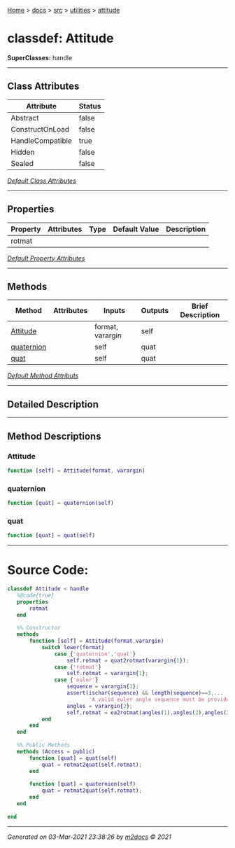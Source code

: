 [Home](../../../index.md) > [docs](../../../docs_index.md) > [src](../../src_index.md) > [utilities](../utilities_index.md) > [attitude](attitude_index.md)  


# classdef: Attitude

**SuperClasses:** handle



 ***

## Class Attributes

| Attribute         | Status   | 
| ----------------- | -------- | 
| Abstract | false | 
| ConstructOnLoad | false | 
| HandleCompatible | true | 
| Hidden | false | 
| Sealed | false | 


[*Default Class Attributes*](https://www.mathworks.com/help/matlab/matlab_oop/class-attributes.html)

 ***

## Properties

| Property | Attributes  | Type | Default Value | Description |
| -------- | ----------- | ---- | ------------- | ----------- |
| rotmat |   |  |  |  |

[*Default Property Attributes*](https://www.mathworks.com/help/matlab/matlab_oop/property-attributes.html)

 ***

## Methods

| Method | Attributes | Inputs | Outputs | Brief Description |
| ------ | ---------- | ------ | ------- | ----------------- |
| [Attitude](#attitude) |   | format, varargin | self |  |
| [quaternion](#quaternion) |   | self | quat |  |
| [quat](#quat) |   | self | quat |  |


[*Default Method Attributs*](https://www.mathworks.com/help/matlab/matlab_oop/method-attributes.html)

 ***

## Detailed Description



 ***

## Method Descriptions

 ### Attitude

```matlab
function [self] = Attitude(format, varargin)
```

 ### quaternion

```matlab
function [quat] = quaternion(self)
```

 ### quat

```matlab
function [quat] = quat(self)
```



 
 *** 

# Source Code:

 ```matlab 
 classdef Attitude < handle
    %@code{true}
    properties
        rotmat
    end
    
    %% Constructor
    methods
        function [self] = Attitude(format,varargin)
            switch lower(format)
                case {'quaternion','quat'}
                    self.rotmat = quat2rotmat(varargin{1});
                case {'rotmat'}
                    self.rotmat = varargin{1};
                case {'euler'}
                    sequence = varargin{1};
                    assert(ischar(sequence) && length(sequence)==3,...
                           'A valid euler angle sequence must be provided (example: ''321'')')
                    angles = varargin{2};
                    self.rotmat = ea2rotmat(angles(1),angles(2),angles(3),sequence);
            end
        end
    end
    
    %% Public Methods
    methods (Access = public)
        function [quat] = quat(self)
            quat = rotmat2quat(self.rotmat);
        end
        
        function [quat] = quaternion(self)
            quat = rotmat2quat(self.rotmat);
        end
    end
    
end 
``` 
 
***

*Generated on 03-Mar-2021 23:38:26 by [m2docs](https://github.com/crgnam-research/m2docs) © 2021*
